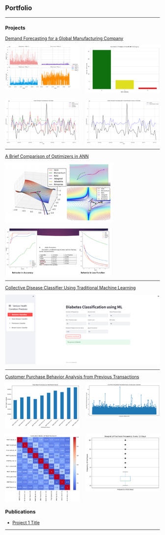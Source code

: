## Portfolio

---

### Projects 

[Demand Forecasting for a Global Manufacturing Company](https://github.com/Shahidul2/Demand-Forecast)

<div style="display: grid; grid-template-columns: repeat(2, 1fr); gap: 20px;">
    <img src="images/demand01.png?raw=true" style="width: 350px; height: auto;"/>
    <img src="images/demand02.png?raw=true" style="width: 350px; height: auto;"/>
    <img src="images/demand03.png?raw=true" style="width: 350px; height: auto;"/>
    <img src="images/demand04.png?raw=true" style="width: 350px; height: auto;"/>
</div>

---
[A Brief Comparison of Optimizers in ANN](/pdf/annpresentation.pdf)

<div style="display: grid; grid-template-columns: 1fr; gap: 20px;">
    <img src="images/ann01.jpg?raw=true" style="width: 350px; height: auto;"/>
    <img src="images/ann02.png?raw=true" style="width: 350px; height: auto;"/>
</div>

---
[Collective Disease Classifier Using Traditional Machine Learning](https://github.com/Shahidul2/Various-Disease-Predictor)

<img src="images/disease.png?raw=true"/>

---

[Customer Purchase Behavior Analysis from Previous Transactions](https://github.com/Shahidul2/Datathon-Customer-Behavior)

<div style="display: grid; grid-template-columns: repeat(2, 1fr); gap: 20px;">
    <img src="images/customer1.png?raw=true" style="width: 350px; height: auto;"/>
    <img src="images/customer2.png?raw=true" style="width: 350px; height: auto;"/>
    <img src="images/customer3.png?raw=true" style="width: 350px; height: auto;"/>
    <img src="images/customer4.png?raw=true" style="width: 350px; height: auto;"/>
</div>



### Publications

- [Project 1 Title](http://example.com/)

---



